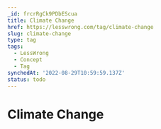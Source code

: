 ```yaml
---
_id: frcrRgCk9PDbEScua
title: Climate Change
href: https://lesswrong.com/tag/climate-change
slug: climate-change
type: tag
tags:
  - LessWrong
  - Concept
  - Tag
synchedAt: '2022-08-29T10:59:59.137Z'
status: todo
---
```


# Climate Change
